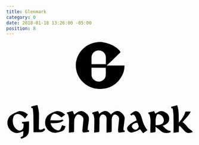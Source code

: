 ```yaml
---
title: Glenmark
category: 0
date: 2018-01-18 13:26:00 -05:00
position: 8
---
```


<svg version="1.1"  xmlns="http://www.w3.org/2000/svg" xmlns:xlink="http://www.w3.org/1999/xlink" x="0px" y="0px"
	 viewBox="0 0 318.8 164" style="enable-background:new 0 0 318.8 164;" xml:space="preserve">
<g>
<path d="M161.9,0c3.1,0.6,6.2,1.1,9.2,2c7.6,2.2,14.7,5.6,20.3,11.4c0.8,0.8,1.4,1.8,2.2,2.7c0.6,0.7,0.4,1.2-0.2,1.9
		c-7,6.8-14,13.6-21,20.3c-0.4,0.4-1.1,0.6-1.6,0.9c0.2,0.2,0.3,0.5,0.5,0.7c9.8,0,19.6,0,29.5,0c0.1,4.9-0.7,9.5-2.6,13.8
		c-6.9,15.9-19,24.6-36.2,25.9c-20.1,1.5-39.6-12.2-43.3-33.2c-3.3-18.7,8-37.6,26.4-43.9c3.2-1.1,6.7-1.6,10.1-2.3
		c0.4-0.1,0.8-0.2,1.2-0.3C158.1,0,160,0,161.9,0z M169.2,37.6c0-3.9,0-7.7,0-11.5c0-6.6-5.4-11.9-12.1-11.9
		c-6.7-0.1-12.2,5.3-12.3,11.9c0,3.3,0,6.5,0,9.8c0,0.6,0,1.1,0,1.7C153,37.6,161,37.6,169.2,37.6z M144.8,43.7c0,3.9,0,7.7,0,11.6
		c0,6.2,4.8,11.1,11.4,11.8c5.6,0.5,11.8-3.7,12.6-9.4c0.6-4.5,0.2-9.1,0.3-13.6c0-0.1-0.1-0.2-0.2-0.3
		C161,43.7,153,43.7,144.8,43.7z"/>
<path d="M316.8,152.7c-1.2,0.4-2.5,0.8-3.7,1.2c-4.1,1.2-7.5,0-10.3-3.1c-2.3-2.6-4.7-5.1-7.1-7.6c-0.5-0.5-1.2-0.7-1.8-1
		c-0.2,0.7-0.7,1.4-0.7,2.1c-0.1,2.7,0,5.4,0,8.4c-3,0.4-5.9,0.9-9,1.4c0-0.8,0-1.4,0-2c0-9,0.1-17.9-0.1-26.9
		c-0.1-3.6-0.7-7.2-1.1-10.8c-0.1-1.3-0.6-2.4-2.4-1.9c-0.2-0.9-0.5-1.7-0.7-2.6c3.5-0.9,6.9-1.8,10.5-2.7
		c3.2,9.5,2.5,19.3,2.7,29.2c0.3-0.2,0.5-0.2,0.6-0.4c4.5-5,8.4-10.3,10.2-16.9c0.1-0.5,0.7-1.1,1.1-1.1c2.7-0.1,5.4-0.1,8.4-0.1
		c-3.5,7-9,12.1-14,17.9c4.5,2.8,7.1,7.2,10.6,10.8c1.6,1.6,3.6,2.6,5.3,4c0.6,0.5,0.8,1.3,1.3,2
		C316.8,152.5,316.8,152.6,316.8,152.7z"/>
<path d="M2,134.7c0.2-0.6,0.3-1.2,0.5-1.8c1-4.4,3.5-7.9,7.4-10.1c3.7-2.1,7.7-3.9,11.7-5.4c1.5-0.6,3.6-0.1,5.4,0.3
		c3.6,0.8,6.7,2.8,9.8,5.2c-1.7,2.3-3.3,4.6-5,7c-0.4-0.5-0.8-0.9-1.1-1.2c-2.3-2.7-5-4.9-8.4-6.1c-4.2-1.5-8.8,0.4-10.2,4.7
		c-2.4,7.6-0.8,16.3,6.2,21.3c0.7,0.5,1.5,0.9,2.3,1.3c2.2,0.9,3.9,0.4,5.9-1.1c3.4-2.6,2.8-6,2.9-9.4c0-1.7-1.6-1.1-2.6-1.3
		c0-0.7,0-1.4,0-2.4c3.9-0.4,7.9-0.8,11.9-1.2c0,3,0.1,5.9,0,8.8c-0.1,2.9-0.1,5.8-0.4,8.6c-0.5,4.6-3.1,7.8-7.2,9.8
		c-1.7,0.8-3.4,1.6-5.1,2.3c-0.2,0-0.4,0-0.6,0c-0.4-0.8-0.8-1.6-1.3-2.5c1.9-0.9,4.2-1.3,4.5-3.9c0.2-2,0.4-4.1,0.6-6.4
		c-0.9,0.4-1.3,0.7-1.8,0.8c-2.8,0.8-5.5,2.2-8.4,2.4c-7.6,0.5-15.3-6.1-16.6-13.6c-0.1-0.5-0.2-0.9-0.4-1.3
		C2,137.9,2,136.3,2,134.7z"/>
<path d="M170.3,153.8c0-4.2,0-8.1,0-12c0-4.1,0.2-8.2,0.1-12.3c0-2.8-2.1-5.4-4.7-6.3c-2.4-0.8-3.9-0.2-5.4,1.8
		c-1.4,1.9-2,3.9-2,6.2c0.1,6.7-0.1,13.3-0.2,20c0,1-0.3,1.5-1.3,1.6c-2.4,0.3-4.9,0.6-7.5,0.9c0-0.6,0-1.2,0-1.7
		c0.1-7,0.4-13.9,0.3-20.9c0-2.7-0.9-5.3-1.5-8c-0.1-0.3-0.4-0.7-0.6-0.7c-1.6,0-1.3-1.3-1.4-2.2c0-0.3,0.9-0.9,1.5-1
		c2.7-0.7,5.5-1.3,8.4-2c0.7,1.6,1.3,3.2,1.9,4.8c8.6-7.4,14.2-6,19.9,1c1.1-1,2.2-2,3.4-2.9c5.9-4.2,10.4-4.3,16.1,1.5
		c2,2.1,3.7,4.4,3.8,7.4c0.1,2.1-0.4,4.3-0.6,6.4c-0.4,3.7-1,7.4-1.4,11.1c-0.1,1,0,2.1,0,3.3c0.6-0.1,1.1-0.1,1.6-0.1
		c1.2,1.9,0.8,2.8-1.3,3.1c-1.9,0.3-3.8,0.6-5.8,0.8c-2.7,0.4-3.7-0.5-3.7-3.2c0-2.1,0.2-4.2,0.4-6.3c0.4-4.4,1-8.9,1.4-13.3
		c0.4-4-4-8.3-7.9-7.7c-0.7,0.1-1.5,0.6-2,1.2c-2.4,2.5-2.6,5.6-2.6,8.9c0,5.5,0,11-0.1,16.5c0,2.9,0,2.9-2.9,3.3
		C174.3,153.2,172.3,153.5,170.3,153.8z"/>
<path d="M241.2,119.7c3.4-0.9,6.6-1.7,10-2.5c0.6,1.4,1.2,2.8,1.9,4.3c1.7-1,3.3-1.9,5-2.8c5.2-3,9.8-1,14,2
		c4.1,2.9,5.4,7.2,4.4,12.1c-0.7,3.6-3.4,5.7-6.5,7.4c-1.3,0.7-2.6,1.2-4.2,2c4.1,3.5,6.9,8.4,13.1,8.5c0.7,1.8,0.4,2.4-1.4,2.9
		c-5.2,1.4-10.1,1.1-14.5-2.3c-2-1.6-3.9-3.3-5.9-4.9c-1-0.8-2-1.6-3-2.4c-0.2,0.1-0.3,0.1-0.5,0.2c0,2.3-0.1,4.7,0,7
		c0,1.2-0.3,1.7-1.5,1.8c-2.4,0.2-4.8,0.6-7.3,0.9c0-2.6,0-5.1,0-7.6c0.1-4.7,0.4-9.3,0.2-14c-0.1-3-0.9-6-1.5-8.9
		c0-0.3-0.3-0.7-0.5-0.7C241.2,122.4,241.5,121,241.2,119.7z M253.6,140.9c3.5,0.7,8.5-0.3,11.1-2.2c1.4-1.1,2.4-2.4,2.8-4.2
		c0.9-4.3-1.9-9.5-6.4-11.3c-4-1.6-4.9-0.7-6.1,2.5C253,130.7,254.1,135.8,253.6,140.9z"/>
<path d="M106.4,153.8c0-3.2,0-6.2,0-9.1c0.1-4.8,0.4-9.5,0.2-14.3c-0.1-2.4-0.9-4.8-1.5-7.2c-0.1-0.2-0.2-0.5-0.4-0.7
		c-1.5-1.1-1.5-1-1.9-2.9c3.3-0.8,6.7-1.6,10.2-2.5c0.8,2,1.5,3.9,2.3,6c0.4-0.3,0.8-0.6,1.2-0.9c1.1-0.8,2.2-1.6,3.3-2.4
		c6.5-4.3,11-3.3,17,2.2c3.6,3.3,4.1,7.5,3.3,12.2c-0.8,4.5-1.2,9-1.8,13.5c-0.2,1.6,0.6,2,2.1,1.8c0.1,0.9,0.2,1.8,0.3,2.9
		c-3.1,0.4-6.2,0.8-9.2,1.1c-1.3,0.1-2.4-1.6-2.2-3.4c0.3-3.5,0.7-7,1-10.5c0.3-2.9,0.7-5.7,0.8-8.6c0-1.3-0.4-2.7-1.2-3.7
		c-2-2.6-4.8-4.1-8-4.4c-0.8-0.1-2,0.7-2.6,1.4c-2.6,2.8-3.9,6.1-3.9,10c0,5.7-0.1,11.4-0.2,17.1c0,0.4,0,0.7-0.1,1.3
		C112.3,153,109.4,153.4,106.4,153.8z"/>
<path d="M74.9,132.9c5.4,0,10.4,0.1,15.5-0.1c1.7-0.1,3.4-0.9,5.3-1.4c0.4,0.6,0.9,1.3,1.4,2.1c-6.6,5-14.2,4-21.9,4.3
		c0.4,1.1,0.5,2.1,1,2.9c2.3,4.5,5.7,7.7,10.7,9c2.3,0.6,3.9,0,5.1-2.1c1.1-2,1.9-4.2,2.9-6.5c1.7,0.6,3.7,1.2,5.8,1.9
		c-1,3.5-2.2,6.9-5.8,8.2c-3.2,1.2-6.7,2-10.1,2.6c-7.8,1.4-18.1-5.1-18.7-15.6c-0.5-8.3,3-14.2,10.5-17.6c2.8-1.3,5.8-2.4,8.8-3.2
		c1.4-0.4,3-0.2,4.5,0.1c3.9,0.8,7.1,3,10.1,5.7c-2.1,1.6-4.2,3.2-6.3,4.8c-0.4-0.4-0.9-0.7-1.3-1.1c-2.5-2.2-5.2-3.9-8.3-5
		c-1.9-0.7-3.7-0.4-5.1,1.1C76.3,125.6,75.3,128.9,74.9,132.9z"/>
<path d="M239.9,149.8c-2.6,1.7-5,3.2-7.5,4.8c-1.7-2.2-3.3-4.3-5.1-6.6c-0.4,0.2-0.8,0.5-1.3,0.7c-3.8,2.3-7.9,3.9-12.2,4.8
		c-2.7,0.5-5.9-0.9-7.6-3.7c-1.5-2.4-1.2-4.9,0.6-6.9c1.8-2,3.9-3.8,6.1-5.3c2.7-1.8,5.7-3.1,8.7-4.7c-0.9-3-1.7-6.2-4.1-8.7
		c-1.1-1.1-2.2-1.5-3.5-0.4c-0.4,0.4-1,0.6-1.6,1c-0.6-0.7-1.2-1.3-2.1-2.2c2.7-1.8,5.2-3.7,7.9-5.1c1.1-0.6,2.9-0.4,4.2,0.1
		c2.7,1.1,4.5,3.2,5.7,5.8c0.8,2,1.7,4,2.2,6C232.2,136.8,234.9,143.7,239.9,149.8z M221.8,137.1c-2.4,0.1-4.6,0.8-6.4,2.4
		c-1.3,1.1-2.4,2.5-1.9,4.3c0.6,2.3,2.3,3.9,4.3,4.7c2,0.7,4.1-0.1,5.5-1.8c1.3-1.5,2.3-3.1,1.3-5.2c-0.5-1-0.8-2.1-1-3.1
		C223.3,137.3,222.8,136.9,221.8,137.1z"/>
<path d="M46.4,153.1c0-0.6-0.1-1.1-0.1-1.6c-0.1-9.1,0-18.3-0.2-27.4c-0.1-3.3-0.5-6.6-0.9-9.8c-0.3-2.4-0.4-2.4-2.7-2.4
		c0-0.8,0-1.5,0-2.5c3.2-0.8,6.4-1.6,9.6-2.3c0.3-0.1,1.1,0.4,1.2,0.7c0.8,4.2,2,8.4,2.2,12.6c0.3,8.8-0.1,17.6-0.2,26.4
		c0,1.1,0.2,1.6,1.4,1.8c2.4,0.5,4.5,0,6.3-1.5c1.3-1,2.1-0.5,2.8,0.6c0.2,0.3,0.2,1,0,1.3c-1.9,2.4-4.1,4.1-7.6,3.9
		C54.4,152.9,50.5,153.1,46.4,153.1z"/>
</g>
</svg>
